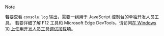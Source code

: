 > [!NOTE]
> 若要查看 `console.log` 输出，需要一组用于 JavaScript 控制台的单独开发人员工具。 若要详细了解 F12 工具和 Microsoft Edge DevTools，请访问[在 Windows 10 上使用开发人员工具调试加载项](../testing/debug-add-ins-using-f12-developer-tools-on-windows-10.md)。